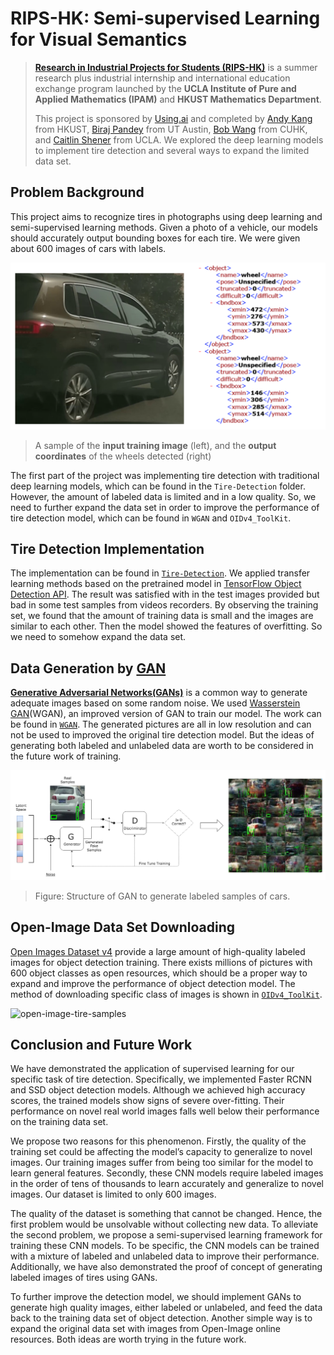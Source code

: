 # RIPS-HK: Semi-supervised Learning for Visual Semantics
> [**Research in Industrial Projects for Students (RIPS-HK)**](https://www.math.ust.hk/~rips/ripshk.html) is a summer research plus industrial internship and international education exchange program launched by the **UCLA Institute of Pure and Applied Mathematics (IPAM)** and **HKUST Mathematics Department**.
>
> This project is sponsored by [Using.ai](https://using.ai/) and completed by [Andy Kang](https://github.com/AndyKANG98) from HKUST, [Biraj Pandey](https://github.com/birajpandey) from UT Austin, [Bob Wang](https://github.com/bobwzy) from CUHK, and [Caitlin Shener](https://github.com/caitlinosh) from UCLA. We explored the deep learning models to implement tire detection and several ways to expand the limited data set.



## Problem Background

This project aims to recognize tires in photographs using deep learning and semi-supervised
learning methods. Given a photo of a vehicle, our models should accurately output bounding
boxes for each tire. We were given about 600 images of cars with labels.

![wheel_sample_img](./data/wheel_sample_img.png)

> A sample of the **input training image** (left), and the **output coordinates** of the
> wheels detected (right) 



The first part of the project was implementing tire detection with traditional deep learning models, which can be found in the `Tire-Detection`  folder. However, the amount of labeled data is limited and in a low quality. So, we need to further expand the data set in order to improve the performance of tire detection model, which can be found in `WGAN` and `OIDv4_ToolKit`.



## Tire Detection Implementation

The implementation can be found in [`Tire-Detection`](./Tire-Detection). We applied transfer learning methods based on the pretrained model in [TensorFlow Object Detection API](https://github.com/tensorflow/models/tree/master/research/object_detection). The result was satisfied with in the test images provided but bad in some test samples from videos recorders. By observing the training set, we found that the amount of training data is small and the images are similar to each other. Then the model showed the features of overfitting. So we need to somehow expand the data set.



## Data Generation by [GAN](https://arxiv.org/abs/1406.2661)

[**Generative Adversarial Networks(GANs)**](https://arxiv.org/abs/1406.2661) is a common way to generate adequate images based on some random noise. We used [Wasserstein GAN](https://arxiv.org/abs/1701.07875)(WGAN), an improved version of GAN to train our model. The work can be found in [`WGAN`](./WGAN). The generated pictures are all in low resolution and can not be used to improved the original tire detection model. But the ideas of generating both labeled and unlabeled data are worth to be considered in the future work of training.

![GAN_structure](./WGAN/GAN_structure.png)

> Figure: Structure of GAN to generate labeled samples of cars.



## Open-Image Data Set Downloading

 [Open Images Dataset v4](https://storage.googleapis.com/openimages/web/index.html) provide a large amount of high-quality labeled images for object detection training. There exists millions of pictures with 600 object classes as open resources, which should be a proper way to expand and improve the performance of object detection model. The method of downloading specific class of images is shown in [`OIDv4_ToolKit`](./OIDv4_ToolKit).

![open-image-tire-samples](./OIDv4_ToolKit/open-image-tire-samples.png)



## Conclusion and Future Work

We have demonstrated the application of supervised learning for our specific task of tire detection. Specifically, we implemented Faster RCNN and SSD object detection models. Although we achieved high accuracy scores, the trained models show signs of severe over-fitting. Their performance on novel real world images falls well below their performance on the training data set. 

We propose two reasons for this phenomenon. Firstly, the quality of the training set could be affecting the model’s capacity to generalize to novel images. Our training images suffer from being too similar for the model to learn general features. Secondly, these CNN models require labeled images in the order of tens of thousands to learn accurately and generalize to novel images. Our dataset is limited to only 600 images. 

The quality of the dataset is something that cannot be changed. Hence, the first problem would be unsolvable without collecting new data. To alleviate the second problem, we propose a semi-supervised learning framework for training these CNN models. To be specific, the CNN models can be trained with a mixture of labeled and unlabeled data to improve their performance. Additionally, we have also demonstrated the proof of concept of generating labeled images of tires using GANs. 

To further improve the detection model, we should implement GANs to generate high quality images, either labeled or unlabeled, and feed the data back to the training data set of object detection. Another simple way is to expand the original data set with images from Open-Image online resources. Both ideas are worth trying in the future work.